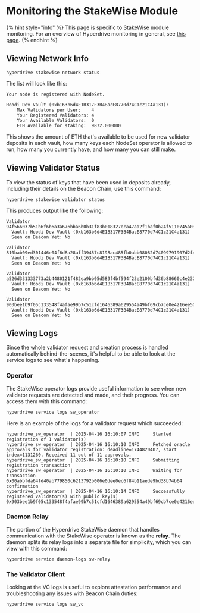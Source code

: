 # Monitoring the StakeWise Module

{% hint style="info" %}
This page is specific to StakeWise module monitoring. For an overview of Hyperdrive monitoring in general, see [this page](../../node-operators/hyperdrive/monitoring-your-node.md).
{% endhint %}

## Viewing Network Info

```
hyperdrive stakewise network status
```

The list will look like this:

```
Your node is registered with NodeSet.

Hoodi Dev Vault (0xb163b6d4E1B317F3B4BacE8770d74C1c21C4a131):
	Max Validators per User:    4
	Your Registered Validators: 4
	Your Available Validators:  0
	ETH Available for staking:  9872.000000
```

This shows the amount of ETH that's available to be used for new validator deposits in each vault, how many keys each NodeSet operator is allowed to run, how many you currently have, and how many you can still make.

## Viewing Validator Status

To view the status of keys that have been used in deposits already, including their details on the Beacon Chain, use this command:

```
hyperdrive stakewise validator status
```

This produces output like the following:

```
Validator 94f566037b51b6f6b6a3a676bba6b0b31f83b018327eca47aa2f1baf0b24f5110745a03b11073fddad2277b03ed751ac
  Vault: Hoodi Dev Vault (0xb163b6d4E1B317F3B4BacE8770d74C1c21C4a131)
  Seen on Beacon Yet: No

Validator 810bab09ed301446e04f6d8a28aff39457c8198ac485fb0abb08082d74099791907d2f4b27643276115a5d3fa1102f42
  Vault: Hoodi Dev Vault (0xb163b6d4E1B317F3B4BacE8770d74C1c21C4a131)
  Seen on Beacon Yet: No

Validator a526d331333773a2b4480121f482ea9bb05d589f4bf594f23e2100bfd36b88660c4e2329a3af36e215bf625cf1f13869
  Vault: Hoodi Dev Vault (0xb163b6d4E1B317F3B4BacE8770d74C1c21C4a131)
  Seen on Beacon Yet: No

Validator 903bee1b9f05c133548f4afae99b7c51cfd1646389a629554a49bf69cb7ce0e4216ee50e3b882a665ca595949fff65aa
  Vault: Hoodi Dev Vault (0xb163b6d4E1B317F3B4BacE8770d74C1c21C4a131)
  Seen on Beacon Yet: No
```

## Viewing Logs

Since the whole validator request and creation process is handled automatically behind-the-scenes, it's helpful to be able to look at the service logs to see what's happening.

### Operator

The StakeWise operator logs provide useful information to see when new validator requests are detected and made, and their progress. You can access them with this command:

```
hyperdrive service logs sw_operator
```

Here is an example of the logs for a validator request which succeeded:

```
hyperdrive_sw_operator  | 2025-04-16 16:10:07 INFO     Started registration of 1 validator(s)
hyperdrive_sw_operator  | 2025-04-16 16:10:10 INFO     Fetched oracle approvals for validator registration: deadline=1744820407, start index=1131260. Received 11 out of 11 approvals.
hyperdrive_sw_operator  | 2025-04-16 16:10:10 INFO     Submitting registration transaction
hyperdrive_sw_operator  | 2025-04-16 16:10:10 INFO     Waiting for transaction 0x00abbfda64fd40ab779850c6213792b006e0dee0ec6f84b11aede9bd38b74b64 confirmation
hyperdrive_sw_operator  | 2025-04-16 16:10:14 INFO     Successfully registered validator(s) with public key(s) 0x903bee1b9f05c133548f4afae99b7c51cfd1646389a629554a49bf69cb7ce0e4216ee50e3b882a665ca595949fff65aa
```

### Daemon Relay

The portion of the Hyperdrive StakeWise daemon that handles communication with the StakeWise operator is known as the **relay**. The daemon splits its relay logs into a separate file for simplicity, which you can view with this command:

```
hyperdrive service daemon-logs sw-relay
```

### The Validator Client

Looking at the VC logs is useful to explore attestation performance and troubleshooting any issues with Beacon Chain duties:

```
hyperdrive service logs sw_vc
```

